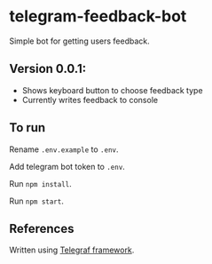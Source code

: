# telegram-feedback-bot

Simple bot for getting users feedback.

## Version 0.0.1:

- Shows keyboard button to choose feedback type
- Currently writes feedback to console

## To run

Rename `.env.example` to `.env`.

Add telegram bot token to `.env`.

Run `npm install`.

Run `npm start`.

## References

Written using [Telegraf framework](https://github.com/telegraf/telegraf).
